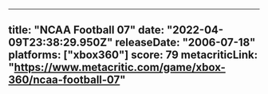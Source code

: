 
---
title: "NCAA Football 07"
date: "2022-04-09T23:38:29.950Z"
releaseDate: "2006-07-18"
platforms: ["xbox360"]
score: 79
metacriticLink: "https://www.metacritic.com/game/xbox-360/ncaa-football-07"
---
